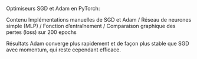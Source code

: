 Optimiseurs SGD et Adam en PyTorch:

Contenu
Implémentations manuelles de SGD et Adam / Réseau de neurones simple (MLP) / Fonction d’entraînement / Comparaison graphique des pertes (loss) sur 200 epochs

Résultats
Adam converge plus rapidement et de façon plus stable que SGD avec momentum, qui reste cependant efficace.
